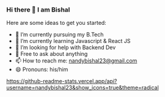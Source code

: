 ### Hi there 👋 I am Bishal

Here are some ideas to get you started:

- 🔭 I’m currently pursuing my B.Tech 
- 🌱 I’m currently learning Javascript & React JS
- 🤔 I’m looking for help with Backend Dev
- 💬 Free to ask about anything
- 📫 How to reach me: nandybishal23@gmail.com
- 😄 Pronouns: his/him

https://github-readme-stats.vercel.app/api?username=nandybishal23&show_icons=true&theme=radical
